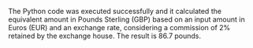  The Python code was executed successfully and it calculated the equivalent amount in Pounds Sterling (GBP) based on an input amount in Euros (EUR) and an exchange rate, considering a commission of 2% retained by the exchange house. The result is 86.7 pounds.